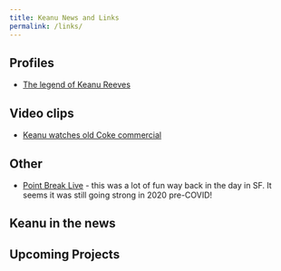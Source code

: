 ```yaml
---
title: Keanu News and Links
permalink: /links/
---
```


## Profiles

 - [The legend of Keanu Reeves](https://www.gq.com/story/the-legend-of-keanu-reeves)

## Video clips
 - [Keanu watches old Coke commercial](https://www.youtube.com/watch?v=QppRgOxZuSU)


## Other
 - [Point Break Live](https://www.pointbreaklive.com/buytix) - this was a lot of fun way back in the day in SF. It seems it was still going strong in 2020 pre-COVID!

## Keanu in the news


## Upcoming Projects
